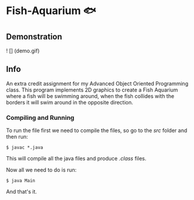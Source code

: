 # Fish-Aquarium :fish:

## Demonstration 
! [] (demo.gif)

## Info
An extra credit assignment for my Advanced Object Oriented Programming class. This program implements 2D graphics to create a Fish Aquarium where a fish will be swimming around, when the fish collides with the borders it will swim around in the opposite direction. 

### Compiling and Running

To run the file first we need to compile the files, so go to the *src* folder and then run:

`$ javac *.java`

This will compile all the java files and produce *.class* files.

Now all we need to do is run:

`$ java Main`

And that's it. 
